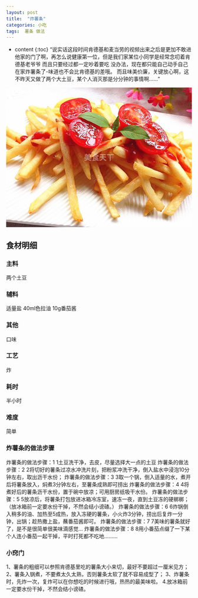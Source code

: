 ```yaml
---
layout: post
title:  "炸薯条"
categories: 小吃
tags:  薯条 做法
---
```


* content
{:toc}
“说实话这段时间肯德基和麦当劳的视频出来之后是更加不敢进他家的门了啊，再怎么说健康第一位，但是我们家某位小同学是经常念叨着肯德基老爷爷
而且只要经过都一定吵着要吃
没办法，现在都只能自己动手自己在家炸薯条了-味道也不会比肯德基的差哦。 而且味美价廉，关键放心啊，这不昨天又做了两个大土豆，某个人消灭那是分分钟的事情啊......”
<div><img src="https://raw.githubusercontent.com/Lissa-321/Lissa-321.github.io/master/15.jpg"></div>





## 食材明细
### 主料
两个土豆
### 辅料
适量盐
40ml色拉油
10g番茄酱
### 其他
口味
### 工艺
炸
### 耗时
半小时
### 难度
简单


### 炸薯条的做法步骤

炸薯条的做法步骤：1  1土豆洗干净，去皮，尽量选择大一点的土豆
炸薯条的做法步骤：2  2将切好的薯条过凉水冲洗片刻，把粉浆冲洗干净，倒入盐水中浸泡10分钟左右，取出沥干水份；
炸薯条的做法步骤：3  3取一个锅，倒入适量的水，煮开后将薯条放入，焖煮3分钟左右，至薯条成熟即可捞出
炸薯条的做法步骤：4  4将煮好后的薯条沥干水份，置于碗中放凉；可用厨房纸吸干水份。
炸薯条的做法步骤：5  5放凉后，将薯条打包放进冰箱冷冻室，速冻一夜，直到土豆冻的硬梆梆；（放冰箱前一定要水份干掉，不然会结小谤碴。）
炸薯条的做法步骤：6  6炸锅倒入稍多的油、加热至5成热，放入冻硬的薯条，小火炸3分钟，捞出后复炸一分钟，出锅；趁热撒上盐，蘸番茄酱即可。
炸薯条的做法步骤：7  7美味的薯条就好了，是不是很简单很美味滴感觉...
炸薯条的做法步骤：8  8用小番茄点缀了一下某个人连小番茄一起干掉，平时打死都不吃地.........


### 小窍门

1、薯条的粗细可以参照肯德基里吃的薯条大小来切，最好不要超过一厘米见方；
2、薯条入锅煮，不要煮太久太熟，否则薯条太软了就不容易成型了；
3、炸薯条时，先炸一次，复炸可以在你想吃的时候进行哦，热热的最美味啦。
4.放冰箱前一定要水份干掉，不然会结小谤碴。
